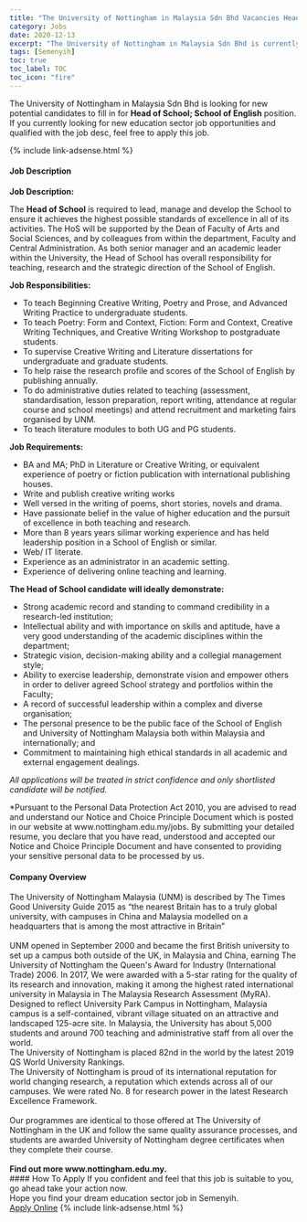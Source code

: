 ```yaml
---
title: "The University of Nottingham in Malaysia Sdn Bhd Vacancies Head of School; School of English" 
category: Jobs 
date: 2020-12-13 
excerpt: "The University of Nottingham in Malaysia Sdn Bhd is currently looking for suitable person to fill in the Head of School; School of English which positioned at Semenyih" 
tags: [Semenyih] 
toc: true 
toc_label: TOC 
toc_icon: "fire" 
--- 
```


<p>The University of Nottingham in Malaysia Sdn Bhd is looking for new potential candidates to fill in for <b>Head of School; School of English</b> position. If you currently looking for new education sector job opportunities and qualified with the job desc, feel free to apply this job.
</p>{% include link-adsense.html %} 
 <div><div><div><h4>Job Description</h4></div></div><div><div><span><div><p><strong>Job Description:</strong></p><p>The <strong>Head of School</strong> is required to lead, manage and develop the School to ensure it achieves the highest possible standards of excellence in all of its activities. The HoS will be supported by the Dean of Faculty of Arts and Social Sciences, and by colleagues from within the department, Faculty and Central Administration. As both senior manager and an academic leader within the University, the Head of School has overall responsibility for teaching, research and the strategic direction of the School of English.</p><p><strong>Job Responsibilities:</strong></p><ul><li>To teach Beginning Creative Writing, Poetry and Prose, and Advanced Writing Practice to undergraduate students.</li><li>To teach Poetry: Form and Context, Fiction: Form and Context, Creative Writing Techniques, and Creative Writing Workshop to postgraduate students.</li><li>To supervise Creative Writing and Literature dissertations for undergraduate and graduate students.</li><li>To help raise the research profile and scores of the School of English by publishing annually.</li><li>To do administrative duties related to teaching (assessment, standardisation, lesson preparation, report writing, attendance at regular course and school meetings) and attend recruitment and marketing fairs organised by UNM.</li><li>To teach literature modules to both UG and PG students.</li></ul><p><strong>Job Requirements:</strong></p><ul><li>BA and MA; PhD in Literature or Creative Writing, or equivalent experience of poetry or fiction publication with international publishing houses.</li><li>Write and publish creative writing works</li><li>Well versed in the writing of poems, short stories, novels and drama.</li><li>Have passionate belief in the value of higher education and the pursuit of excellence in both teaching and research.</li><li>More than 8 years years silimar working experience and has held leadership position in a School of English or similar.</li><li>Web/ IT literate.</li><li>Experience as an administrator in an academic setting.</li><li>Experience of delivering online teaching and learning.</li></ul><p><strong>The Head of School candidate will ideally demonstrate:</strong></p><ul><li>Strong academic record and standing to command credibility in a research-led institution;</li><li>Intellectual ability and with importance on skills and aptitude, have a very good understanding of the academic disciplines within the department;&#160;</li><li>Strategic vision, decision-making ability and a collegial management style;</li><li>Ability to exercise leadership, demonstrate vision and empower others in order to deliver agreed School strategy and portfolios within the Faculty;&#160;</li><li>A record of successful leadership within a complex and diverse organisation;</li><li>The personal presence to be the public face of the School of English and University of Nottingham Malaysia both within Malaysia and internationally; and</li><li>Commitment to maintaining high ethical standards in all academic and external engagement dealings.</li></ul><p><em>All applications will be treated in strict confidence and only shortlisted candidate will be notified.</em></p><p>*Pursuant to the Personal Data Protection Act 2010, you are advised to read and understand our Notice and Choice Principle Document which is posted in our website at www.nottingham.edu.my/jobs. By submitting your detailed resume, you declare that you have read, understood and accepted our Notice and Choice Principle Document and have consented to providing your sensitive personal data to be processed by us.</p></div></span></div></div></div> 
<div><div><div><h4>Company Overview</h4></div></div><div><div><span><div><div>The University of Nottingham Malaysia (UNM) is described by The Times Good University Guide 2015 as &#8220;the nearest Britain has to a truly global university, with campuses in China and Malaysia modelled on a headquarters that is among the most attractive in Britain&#8221;</div>
<div><br>
UNM opened in September 2000 and became the first British university to set up a campus both outside of the UK, in Malaysia and China, earning The University of Nottingham the Queen's Award for Industry (International Trade) 2006. In 2017, We were awarded with a 5-star rating for the quality of its research and innovation, making it among the highest rated international university in Malaysia in The Malaysia Research Assessment (MyRA).</div>
<div>Designed to reflect University Park Campus in Nottingham, Malaysia campus is a self-contained, vibrant village situated on an attractive and landscaped 125-acre site. In Malaysia, the University has about 5,000 students and around 700 teaching and administrative staff from all over the world.<br>
The University of Nottingham is placed 82nd in the world by the latest 2019 QS World University Rankings.<br>
The University of Nottingham is proud of its international reputation for world changing research, a reputation which extends across all of our campuses. We were rated No. 8 for research power in the latest Research Excellence Framework.</div>
<div><br>
Our programmes are identical to those offered at The University of Nottingham in the UK and follow the same quality assurance processes, and students are awarded University of Nottingham degree certificates when they complete their course.</div>
<div><br>
<strong>Find out more www.nottingham.edu.my.</strong></div></div></span></div></div></div> 
#### How To Apply 
If you confident and feel that this job is suitable to you, go ahead take your action now. <br/> 
Hope you find your dream education sector job in Semenyih. <br/> 
<a href="https://www.jobstreet.com.my/en/job/head-of-school;-school-of-english-4432790?jobId=jobstreet-my-job-4432790&sectionRank=2&token=0~5bd0d02e-2b93-4f50-9100-3ef2e8bf1b00&fr=SRP%20View%20In%20New%20Ta" class="btn btn--info" target="_blank" rel="nofollow noopenner">Apply Online</a> 
{% include link-adsense.html %} 